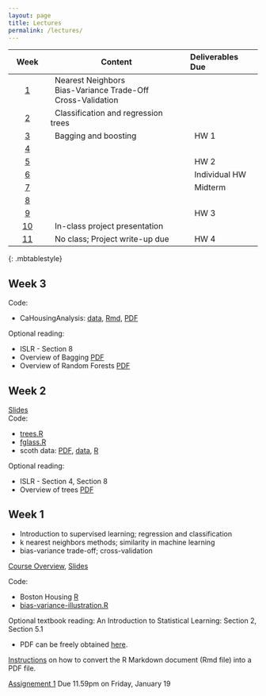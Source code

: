 ```yaml
---
layout: page
title: Lectures
permalink: /lectures/
---
```



| &nbsp;&nbsp;Week&nbsp;&nbsp;              | Content                                                        |  Deliverables Due |
|:-------------------:|---------------------------------------------------------------|:------------------|
| [1](#week-1)   | &nbsp;&nbsp;Nearest Neighbors <br>&nbsp;&nbsp;Bias-Variance Trade-Off <br> &nbsp;&nbsp;Cross-Validation   |                   |
| [2](#week-2)   | &nbsp;&nbsp;Classification and regression trees&nbsp;&nbsp;&nbsp;&nbsp;    |                       |
| [3](#week-3)   | &nbsp;&nbsp;Bagging and boosting&nbsp;&nbsp;&nbsp;&nbsp;       |    &nbsp;&nbsp;HW 1             |
| [4]()          |                                                                |                   |
| [5]()          |                                                                |  &nbsp;&nbsp;HW 2     |                 
| [6]()          |                                                                |  &nbsp;&nbsp;Individual HW&nbsp;&nbsp;            |  
| [7]()          |                                                                |  &nbsp;&nbsp;Midterm          |  
| [8]()          |                                                                |                   |  
| [9]()          |                                                                |  &nbsp;&nbsp;HW 3             |
| [10]()         | &nbsp;&nbsp;In-class project presentation      &nbsp;&nbsp;    |                   |
| [11]()         | &nbsp;&nbsp;No class; Project write-up due   &nbsp;&nbsp;      |  &nbsp;&nbsp;HW 4             |
{: .mbtablestyle}


## Week 3

Code: 

* CaHousingAnalysis: [data](https://github.com/ChicagoBoothML/MLClassData/raw/master/CaliforniaHousing/CaliforniaHousing.csv), [Rmd](https://raw.githubusercontent.com/ChicagoBoothML/ML2016/master/code/lec03/CaHousingAnalysis.Rmd), [PDF](https://github.com/ChicagoBoothML/ML2016/raw/master/code/lec03/CaHousingAnalysis.pdf)

Optional reading: 

* ISLR - Section 8
* Overview of Bagging [PDF](http://statistics.berkeley.edu/sites/default/files/tech-reports/421.pdf)
* Overview of Random Forests [PDF](https://www.stat.berkeley.edu/~breiman/RandomForests/cc_home.htm)




## Week 2

[Slides](https://piazza.com/class_profile/get_resource/j8padvvrtd375m/jca00a3gi5j575)   
Code: 

* [trees.R](https://raw.githubusercontent.com/ChicagoBoothML/ML2016/master/code/trees.R)
* [fglass.R](https://raw.githubusercontent.com/ChicagoBoothML/ML2016/master/code/fglass.R)  
* scoth data: [PDF](https://piazza.com/class_profile/get_resource/j8padvvrtd375m/jcbgs74oxt822r), [data](https://raw.githubusercontent.com/mlakolar/BUS41000/master/data/scotch.csv), [R](https://raw.githubusercontent.com/mlakolar/BUS41000/master/data/scotch.R)

Optional reading: 

* ISLR - Section 4, Section 8
* Overview of trees [PDF](http://www.ise.bgu.ac.il/faculty/liorr/hbchap9.pdf)


## Week 1

* Introduction to supervised learning; regression and classification
* k nearest neighbors methods; similarity in machine learning
* bias-variance trade-off; cross-validation

[Course Overview](https://piazza.com/class_profile/get_resource/j8padvvrtd375m/jc1fwhz9qd946x),
[Slides](https://piazza.com/class_profile/get_resource/j8padvvrtd375m/jc1gfg4bnmb3d2)  

Code: 

* Boston Housing [R](https://raw.githubusercontent.com/ChicagoBoothML/ML2016/master/code/Boston_knn.R)
* [bias-variance-illustration.R](https://raw.githubusercontent.com/ChicagoBoothML/ML2016/master/code/bias-variance-illustration.R)

Optional textbook reading: An Introduction to Statistical Learning: Section 2, Section 5.1

* PDF can be freely obtained [here](http://www-bcf.usc.edu/~gareth/ISL/).
   
[Instructions](../rmdnote) on how to convert the R Markdown document (Rmd file) into a PDF file.  

[Assignement 1](https://piazza.com/class_profile/get_resource/j8padvvrtd375m/jc6qswci4pu1h7) Due 11.59pm on Friday, January 19
